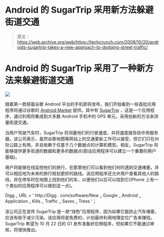 # Android 的 SugarTrip 采用新方法躲避街道交通 

> 原文：<https://web.archive.org/web/https://techcrunch.com/2008/10/20/androids-sugartrip-takes-a-new-approach-to-dodging-street-traffic/>

# Android 的 SugarTrip 采用了一种新方法来躲避街道交通

![](img/78d8df9854ea59981a6a0dc3b0baa850.png)

随着第一款搭载谷歌 Android 平台的手机即将发布，我们开始看到一些首批应用程序将通过谷歌的 [Android Market](https://web.archive.org/web/20221003182212/http://www.beta.techcrunch.com/2008/08/28/android-to-get-its-own-app-market/) 提供。其中有 [SugarTrip](https://web.archive.org/web/20221003182212/http://sugartrip.com/) ，这是一个应用程序，通过利用将集成到大多数 Android 手机中的 GPS 单元，采用创新的方法来测量街道交通。

当用户驾驶汽车时，SugarTrip 将测量他们的行驶速度，并将速度报告给中央服务器。该公司表示，虽然谷歌地图等网站上的交通更新工作可以接受，但它们只在州际公路上有用，并且依赖于仅基于几个数据点的计算机模型。相反，SugarTrip 将能够提供更多街道的数据和更多的数据点(假设应用程序可以建立一个重要的用户基础)。

用户将能够在线监控他们的旅行，在那里他们可以看到他们何时遇到交通堵塞，并可以相应地为未来的旅行规划更好的路线。该应用程序还允许用户查看其他人的路线，并在停车时在地图上找到他们的车，以便他们以后可以找到它(iPhone 上有一个类似的应用程序可以做到这一点)。

Digg _ URL = ' http://Digg . com/software/New _ Google _ Android _ Application _ Kills _ Traffic _ Saves _ Trees '；

该公司正在宣传 SugarTrip 是一款“绿色”应用程序，因为如果它能防止汽车堵塞，应该有助于减少污染。该应用将是免费的，计划最终利用地理定位广告来赚钱。SugarTrip 希望为 10 月 22 日的 G1 发布准备好应用程序，但如果它不能通过审核，将很快推出。
